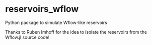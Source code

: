 # reservoirs_wflow
Python package to simulate Wflow-like reservoirs

Thanks to Ruben Imhoff for the idea to isolate the reservoirs from the Wflow.jl source code!

